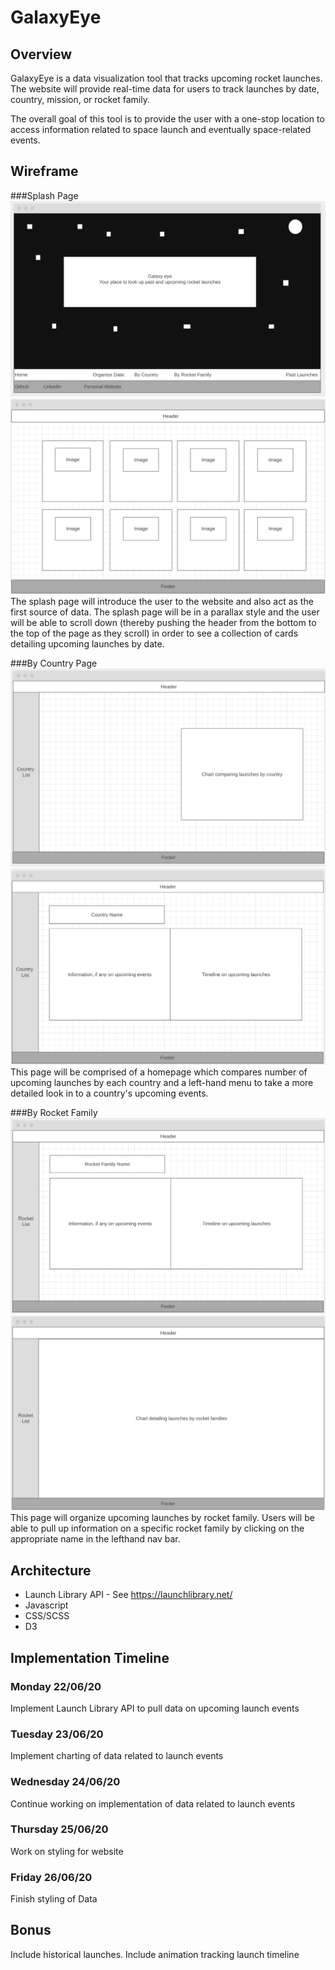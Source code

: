 # GalaxyEye

## Overview
GalaxyEye is a data visualization tool that tracks upcoming rocket launches. The website will provide real-time data for users to track launches by date, country, mission, or rocket family.

The overall goal of this tool is to provide the user with a one-stop location to access information related to space launch and eventually space-related events.

## Wireframe

###Splash Page
![Splash Page](./readme_images/galaxyeye_splash_page.png)
![Splash Page Part 2](./readme_images/galaxyeye_splash_page_two.png)
The splash page will introduce the user to the website and also act as the first source of data. The splash page will be in a parallax style and the user will be able to scroll down (thereby pushing the header from the bottom to the top of the page as they scroll) in order to see a collection of cards detailing upcoming launches by date.

###By Country Page
![Country Home](./readme_images/galaxyeye_country_home.png)
![Country Show Page](./readme_images/galaxyeye_country_specific.png)
This page will be comprised of a homepage which compares number of upcoming launches by each country and a left-hand menu to take a more detailed look in to a country's upcoming events.

###By Rocket Family
![Rocket Home](./readme_images/galaxyeye_rocket_home.png)
![Rocket Specific](./readme_images/galaxyeye_rocket_specific.png)
This page will organize upcoming launches by rocket family. Users will be able to pull up information on a specific rocket family by clicking on the appropriate name in the lefthand nav bar.

## Architecture
* Launch Library API - See https://launchlibrary.net/
* Javascript
* CSS/SCSS
* D3

## Implementation Timeline

### Monday 22/06/20
Implement Launch Library API to pull data on upcoming launch events

### Tuesday 23/06/20
Implement charting of data related to launch events

### Wednesday 24/06/20
Continue working on implementation of data related to launch events

### Thursday 25/06/20
Work on styling for website

### Friday 26/06/20
Finish styling of Data

## Bonus
Include historical launches.
Include animation tracking launch timeline
